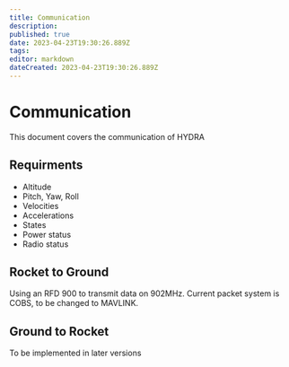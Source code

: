 ```yaml
---
title: Communication
description: 
published: true
date: 2023-04-23T19:30:26.889Z
tags: 
editor: markdown
dateCreated: 2023-04-23T19:30:26.889Z
---
```


# Communication
This document covers the communication of HYDRA 

## Requirments 
- Altitude 
- Pitch, Yaw, Roll
- Velocities 
- Accelerations
- States 
- Power status
- Radio status 

## Rocket to Ground
Using an RFD 900 to transmit data on 902MHz.
Current packet system is COBS, to be changed to MAVLINK.


## Ground to Rocket
To be implemented in later versions 